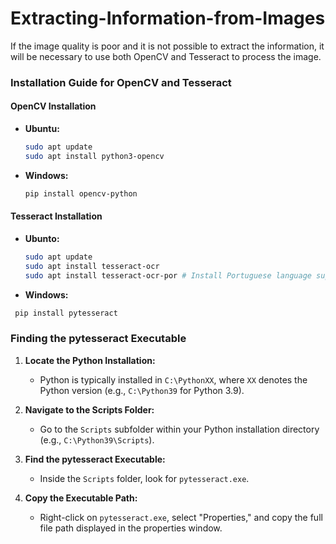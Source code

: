 # Extracting-Information-from-Images
If the image quality is poor and it is not possible to extract the information, it will be necessary to use both OpenCV and Tesseract to process the image.

### Installation Guide for OpenCV and Tesseract

#### OpenCV Installation

- **Ubuntu:**
  ```bash
  sudo apt update
  sudo apt install python3-opencv
  ```

- **Windows:**
  ```bash
  pip install opencv-python
  ```


#### Tesseract Installation

- **Ubunto:**
  ```bash
  sudo apt update
  sudo apt install tesseract-ocr
  sudo apt install tesseract-ocr-por # Install Portuguese language support if needed
  ```

- **Windows:**
 ```bash
  pip install pytesseract
```

### Finding the pytesseract Executable

1. **Locate the Python Installation:**
   - Python is typically installed in `C:\PythonXX`, where `XX` denotes the Python version (e.g., `C:\Python39` for Python 3.9).

2. **Navigate to the Scripts Folder:**
   - Go to the `Scripts` subfolder within your Python installation directory (e.g., `C:\Python39\Scripts`).

3. **Find the pytesseract Executable:**
   - Inside the `Scripts` folder, look for `pytesseract.exe`.

4. **Copy the Executable Path:**
   - Right-click on `pytesseract.exe`, select "Properties," and copy the full file path displayed in the properties window.
